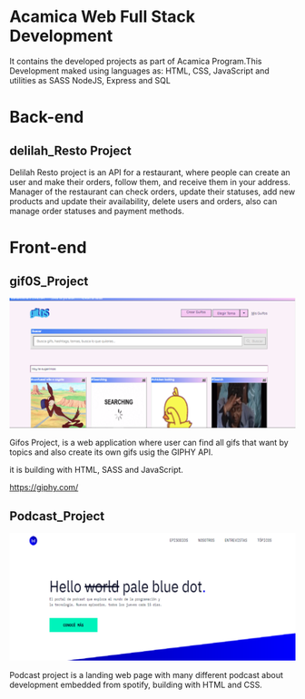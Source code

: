 # Acamica Web Full Stack Development

It contains the developed projects as part of Acamica Program.This Development maked using languages as:
HTML, CSS, JavaScript and utilities as SASS NodeJS, Express and SQL

# Back-end

## delilah_Resto Project

Delilah Resto project is an API for a restaurant, where people can create an user and make their orders, follow them, and receive them in your address. Manager of the restaurant can check orders, update their statuses, add new products and update their availability, delete users and orders, also can manage order statuses and payment methods.

# Front-end

## gif0S_Project

![Alt text](./previews/gifos.png?raw=true "Preview Podcast")

Gifos Project, is a web application where user can find all gifs that want by topics and also create its own gifs
usig the GIPHY API.

it is building with HTML, SASS and JavaScript.


https://giphy.com/


## Podcast_Project

![Alt text](./previews/podcast.png?raw=true "Preview Podcast")

Podcast project is a landing web page with many different podcast about development embedded from spotify, building with HTML and CSS.
